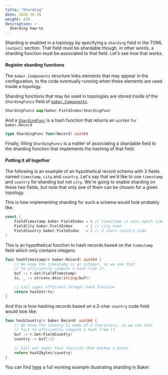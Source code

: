 ```yaml
---
title: "Sharding"
date: 2020-10-29
weight: 410
description: >
  Sharding how-to
---
```


Sharding is enabled in a topology by specifying a `sharding` field in the TOML
`[output]` section. That field must be shardable though, in other words, a 
sharding function must be associated to that field. Let's see how that works.


#### Register sharding functions

The `baker.Components` structure links elements that may appear in the 
configuration, to the code eventually running when these elements are used
inside a topology.

Sharding functions that may be used in topologies are stored inside of 
the `ShardingFuncs` field of [`baker.Components`](https://pkg.go.dev/github.com/AdRoll/baker#Components).

```go
ShardingFuncs map[baker.FieldIndex]ShardingFunc
```

And a [`ShardingFunc`](https://pkg.go.dev/github.com/AdRoll/baker#ShardingFunc)
is a hash function that returns an `uint64` `for baker.Record`

```go
type ShardingFunc func(Record) uint64
```

Finally, filling `ShardingFuncs` is a matter of associating a shardable field to
the sharding function that implements the hashing of that field.


#### Putting it all together

The following is an example of an hypothetical record schema with 3 fields 
named `timestamp`, `city` and `country`. Let's say that we'd like to use 
`timestamp` and `country` for sharding but not `city`. We're going to enable
sharding on these two fields, but note that only one of them can be chosen
for a given topology.

This is how implementing sharding for such a schema would look probably like:

```go
const (
    FieldTimestamp baker.FieldIndex = 0 // timestamp is unix epoch timestamp
    FieldCity baker.FieldIndex      = 1 // city name
    FieldCountry baker.FieldIndex   = 2 // 2 chars country code
)
```

This is an hypothetical function to hash records based on the `timestamp` field
which only contains integers:

```go
func hashTimestamp(r baker.Record) uint64 {
    // We know the timestamp is an integer, so we use that 
    // to efficiently compute a hash from it.
    buf := r.Get(FieldTimestamp)
    ts, _ := strconv.Atoi(string(buf))

    // Call super efficient integer hash function
    return hashInt(ts)
}
```

And this is how hashing records based on a 2-char `country` code field would 
look like:

```go
func hashCountry(r baker.Record) uint64 {
    // We know the country is made of 2 characters, so we use that 
    // fact to efficiently compute a hash from it.
    buf := r.Get(FieldCountry)
    country := buf[:2]

    // Call our super fast function that hashes 2 bytes.
    return hash2bytes(country)
}
```

You can find [here](https://github.com/AdRoll/baker/tree/main/examples/sharding)
a full working example illustrating sharding in Baker.